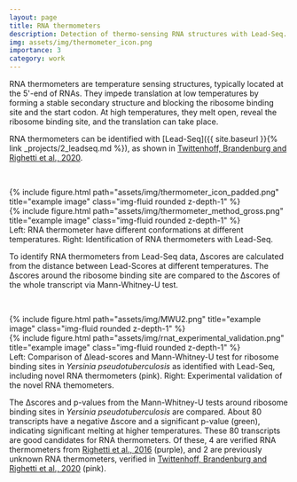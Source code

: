 ```yaml
---
layout: page
title: RNA thermometers
description: Detection of thermo-sensing RNA structures with Lead-Seq.
img: assets/img/thermometer_icon.png
importance: 3
category: work
---
```



RNA thermometers are temperature sensing structures, typically located at the 5'-end of RNAs. They impede translation at low temperatures by forming a stable secondary structure and blocking the ribosome binding site and the start codon. At high temperatures, they melt open, reveal the ribosome binding site, and the translation can take place.  

RNA thermometers can be identified with [Lead-Seq]({{ site.baseurl }}{% link _projects/2_leadseq.md %}), as shown in [Twittenhoff, Brandenburg and Righetti et al., 2020](https://doi.org/10.1093/nar/gkaa404).

&nbsp;


<div class="row">
    <div class="col-sm mt-3 mt-md-0">
        {% include figure.html path="assets/img/thermometer_icon_padded.png" title="example image" class="img-fluid rounded z-depth-1" %}
    </div>
    <div class="col-sm mt-3 mt-md-0">
        {% include figure.html path="assets/img/thermometer_method_gross.png" title="example image" class="img-fluid rounded z-depth-1" %}
    </div>
</div>
<div class="caption">
    Left: RNA thermometer have different conformations at different temperatures. Right: Identification of RNA thermometers with Lead-Seq.  
</div>


To identify RNA thermometers from Lead-Seq data, Δscores are calculated from the distance between Lead-Scores at different temperatures. The Δscores around the ribosome binding site are compared to the Δscores of the whole transcript via Mann-Whitney-U test.

<!-- wiki link to mwu? -->

&nbsp;


<div class="row">
    <div class="col-sm mt-3 mt-md-0">
        {% include figure.html path="assets/img/MWU2.png" title="example image" class="img-fluid rounded z-depth-1" %}
    </div>
    <div class="col-sm mt-3 mt-md-0">
        {% include figure.html path="assets/img/rnat_experimental_validation.png" title="example image" class="img-fluid rounded z-depth-1" %}
    </div>
</div>
<div class="caption"> Left: Comparison of Δlead-scores and Mann-Whitney-U test for ribosome binding sites in <i>Yersinia pseudotuberculosis</i> as identified with Lead-Seq, including novel RNA thermometers (pink). Right: Experimental validation of the novel RNA themometers. 
</div>


The Δscores and p-values from the Mann-Whitney-U tests around ribosome binding sites in *Yersinia pseudotuberculosis* are compared. About 80 transcripts have a negative Δscore and a significant p-value (green), indicating significant melting at higher temperatures. These 80 transcripts are good candidates for RNA thermometers. Of these, 4 are verified RNA thermometers from [Righetti et al., 2016](https://doi.org/10.1073/pnas.1523004113) (purple), and 2 are previously unknown RNA thermometers, verified in [Twittenhoff, Brandenburg and Righetti et al., 2020](https://doi.org/10.1093/nar/gkaa404) (pink).
